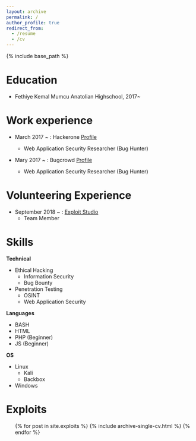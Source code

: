 ```yaml
---
layout: archive
permalink: /
author_profile: true
redirect_from:
  - /resume
  - /cv
---
```


{% include base_path %}

Education
======
* Fethiye Kemal Mumcu Anatolian Highschool, 2017~



Work experience
======

* March 2017 ~ : Hackerone [Profile](https://hackerone.com/samet)
  - Web Application Security Researcher (Bug Hunter)


* Mary 2017 ~ : Bugcrowd [Profile](https://bugcrowd.com/samet)
  - Web Application Security Researcher (Bug Hunter)



Volunteering Experience
======
* September 2018 ~ :  [Exploit Studio](http://exploit.studio/)
  - Team Member




Skills
======
**Technical**
* Ethical Hacking
  * Information Security
  * Bug Bounty
* Penetration Testing
  * OSINT
  * Web Application Security

**Languages**
* BASH
* HTML
* PHP (Beginner)
* JS (Beginner)

**OS**
* Linux 
  * Kali
  * Backbox
* Windows




  
Exploits
======
  <ul>{% for post in site.exploits %}
    {% include archive-single-cv.html %}
  {% endfor %}</ul>


